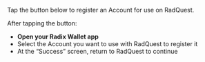 Tap the button below to register an Account for use on RadQuest.

After tapping the button:

- **Open your Radix Wallet app**
- Select the Account you want to use with RadQuest to register it
- At the “Success” screen, return to RadQuest to continue

